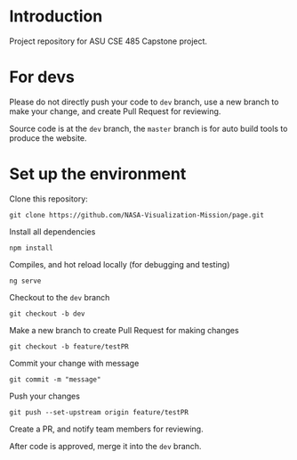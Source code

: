 # Introduction
Project repository for ASU CSE 485 Capstone project.

# For devs
Please do not directly push your code to `dev` branch, use a new branch to make your change, and create Pull Request for reviewing.

Source code is at the `dev` branch, the `master` branch is for auto build tools to produce the website.

# Set up the environment
Clone this repository: 
```
git clone https://github.com/NASA-Visualization-Mission/page.git
```

Install all dependencies
```
npm install
```

Compiles, and hot reload locally (for debugging and testing)
```
ng serve
```

Checkout to the `dev` branch
```
git checkout -b dev
```

Make a new branch to create Pull Request for making changes
```
git checkout -b feature/testPR
```

Commit your change with message
```
git commit -m "message"
```

Push your changes
```
git push --set-upstream origin feature/testPR
```

Create a PR, and notify team members for reviewing.

After code is approved, merge it into the `dev` branch.
